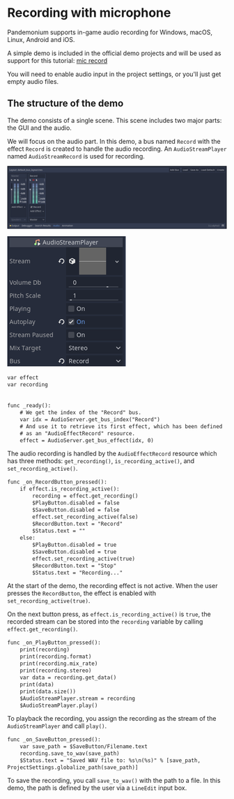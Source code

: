 
# Recording with microphone

Pandemonium supports in-game audio recording for Windows, macOS, Linux, Android and
iOS.

A simple demo is included in the official demo projects and will be used as
support for this tutorial: [mic record](../../07_demo_projects/audio/mic_record/)

You will need to enable audio input in the project settings, or you'll just get empty audio files.

## The structure of the demo

The demo consists of a single scene. This scene includes two major parts: the
GUI and the audio.

We will focus on the audio part. In this demo, a bus named `Record` with the
effect `Record` is created to handle the audio recording.
An `AudioStreamPlayer` named `AudioStreamRecord` is used for recording.

![](img/record_bus.png)

![](img/record_stream_player.png)

```
var effect
var recording


func _ready():
    # We get the index of the "Record" bus.
    var idx = AudioServer.get_bus_index("Record")
    # And use it to retrieve its first effect, which has been defined
    # as an "AudioEffectRecord" resource.
    effect = AudioServer.get_bus_effect(idx, 0)
```

The audio recording is handled by the `AudioEffectRecord` resource
which has three methods:
`get_recording()`, `is_recording_active()`, and `set_recording_active()`.

```
func _on_RecordButton_pressed():
    if effect.is_recording_active():
        recording = effect.get_recording()
        $PlayButton.disabled = false
        $SaveButton.disabled = false
        effect.set_recording_active(false)
        $RecordButton.text = "Record"
        $Status.text = ""
    else:
        $PlayButton.disabled = true
        $SaveButton.disabled = true
        effect.set_recording_active(true)
        $RecordButton.text = "Stop"
        $Status.text = "Recording..."
```


At the start of the demo, the recording effect is not active. When the user
presses the `RecordButton`, the effect is enabled with
`set_recording_active(true)`.

On the next button press, as `effect.is_recording_active()` is `true`,
the recorded stream can be stored into the `recording` variable by calling
`effect.get_recording()`.

```
func _on_PlayButton_pressed():
    print(recording)
    print(recording.format)
    print(recording.mix_rate)
    print(recording.stereo)
    var data = recording.get_data()
    print(data)
    print(data.size())
    $AudioStreamPlayer.stream = recording
    $AudioStreamPlayer.play()
```

To playback the recording, you assign the recording as the stream of the
`AudioStreamPlayer` and call `play()`.

```
func _on_SaveButton_pressed():
    var save_path = $SaveButton/Filename.text
    recording.save_to_wav(save_path)
    $Status.text = "Saved WAV file to: %s\n(%s)" % [save_path, ProjectSettings.globalize_path(save_path)]
```


To save the recording, you call `save_to_wav()` with the path to a file.
In this demo, the path is defined by the user via a `LineEdit` input box.

